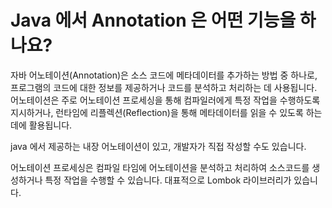 # Java 에서 Annotation 은 어떤 기능을 하나요?

자바 어노테이션(Annotation)은 소스 코드에 메타데이터를 추가하는 방법 중 하나로, 프로그램의 코드에 대한 정보를 제공하거나 코드를 분석하고 처리하는 데 사용됩니다.
어노테이션은 주로 어노테이션 프로세싱을 통해 컴파일러에게 특정 작업을 수행하도록 지시하거나, 런타임에 리플렉션(Reflection)을 통해 메타데이터를 읽을 수 있도록 하는 데에 활용됩니다.

java 에서 제공하는 내장 어노테이션이 있고, 개발자가 직접 작성할 수도 있습니다.

어노테이션 프로세싱은 컴파일 타임에 어노테이션을 분석하고 처리하여 소스코드를 생성하거나 특정 작업을 수행할 수 있습니다.
대표적으로 Lombok 라이브러리가 있습니다.
